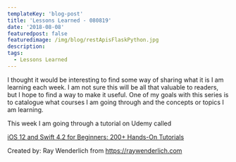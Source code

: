 ```yaml
---
templateKey: 'blog-post'
title: 'Lessons Learned - 080819'
date: '2018-08-08'
featuredpost: false
featuredimage: /img/blog/restApisFlaskPython.jpg
description:
tags:
  - Lessons Learned
---
```


I thought it would be interesting to find some way of sharing what it is I am learning each week. I am not sure this will be all that valuable to readers, but I hope to find a way to make it useful. One of my goals with this series is to catalogue what courses I am going through and the concepts or topics I am learning.

This week I am going through a tutorial on Udemy called

[iOS 12 and Swift 4.2 for Beginners: 200+ Hands-On Tutorials](https://www.udemy.com/share/100F3uAkUfeV1VQw==/?xref=E0AddVZRQnoLPUQvCz0GJFABTmM=)

Created by: Ray Wenderlich from https://raywenderlich.com

